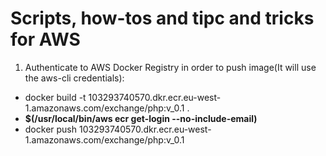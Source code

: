 # Scripts, how-tos and tipc and tricks for AWS

1. Authenticate to AWS Docker Registry in order to push image(It will use the aws-cli credentials):
  - docker build -t 103293740570.dkr.ecr.eu-west-1.amazonaws.com/exchange/php:v_0.1 .
  - **$(/usr/local/bin/aws ecr get-login --no-include-email)**
  - docker push 103293740570.dkr.ecr.eu-west-1.amazonaws.com/exchange/php:v_0.1
